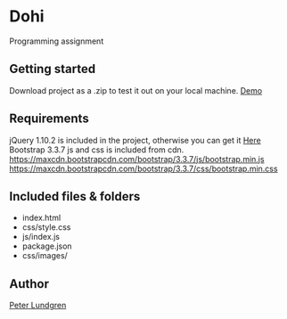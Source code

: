# Dohi
Programming assignment

## Getting started
Download project as a .zip to test it out on your local machine. 
[Demo](http://www.peter-lundgren.se/test/api)

## Requirements
jQuery 1.10.2 is included in the project, otherwise you can get it [Here](https://jquery.com/)
Bootstrap 3.3.7 js and css is included from cdn. 
https://maxcdn.bootstrapcdn.com/bootstrap/3.3.7/js/bootstrap.min.js
https://maxcdn.bootstrapcdn.com/bootstrap/3.3.7/css/bootstrap.min.css

## Included files & folders
* index.html
* css/style.css
* js/index.js
* package.json
* css/images/

## Author
[Peter Lundgren](http://www.peter-lundgren.se)
